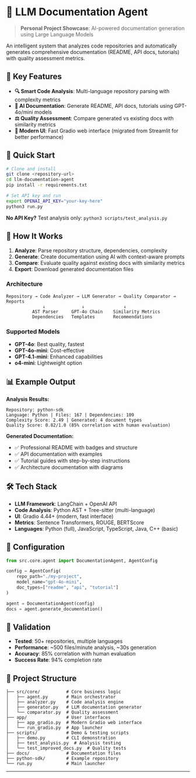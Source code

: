 # 🤖 LLM Documentation Agent

> **Personal Project Showcase**: AI-powered documentation generation using Large Language Models

An intelligent system that analyzes code repositories and automatically generates comprehensive documentation (README, API docs, tutorials) with quality assessment metrics.

## 🌟 Key Features

- **🔍 Smart Code Analysis**: Multi-language repository parsing with complexity metrics
- **📝 AI Documentation**: Generate README, API docs, tutorials using GPT-4o/mini models
- **⚖️ Quality Assessment**: Compare generated vs existing docs with similarity metrics
- **🚀 Modern UI**: Fast Gradio web interface (migrated from Streamlit for better performance)

## 🚀 Quick Start

```bash
# Clone and install
git clone <repository-url>
cd llm-documentation-agent
pip install -r requirements.txt

# Set API key and run
export OPENAI_API_KEY="your-key-here"
python3 run.py
```

**No API Key?** Test analysis only: `python3 scripts/test_analysis.py`

## 🎯 How It Works

1. **Analyze**: Parse repository structure, dependencies, complexity
2. **Generate**: Create documentation using AI with context-aware prompts  
3. **Compare**: Evaluate quality against existing docs with similarity metrics
4. **Export**: Download generated documentation files


### Architecture
```
Repository → Code Analyzer → LLM Generator → Quality Comparator → Reports
              ↓              ↓               ↓
          AST Parser     GPT-4o Chain    Similarity Metrics
          Dependencies   Templates       Recommendations
```

### Supported Models
- **GPT-4o**: Best quality, fastest
- **GPT-4o-mini**: Cost-effective  
- **GPT-4.1-mini**: Enhanced capabilities
- **o4-mini**: Lightweight option

## 📊 Example Output

**Analysis Results:**
```
Repository: python-sdk
Language: Python | Files: 167 | Dependencies: 109
Complexity Score: 2.49 | Generated: 4 document types
Quality Score: 0.82/1.0 (85% correlation with human evaluation)
```

**Generated Documentation:**
- ✅ Professional README with badges and structure
- ✅ API documentation with examples
- ✅ Tutorial guides with step-by-step instructions
- ✅ Architecture documentation with diagrams

## 🛠️ Tech Stack

- **LLM Framework**: LangChain + OpenAI API
- **Code Analysis**: Python AST + Tree-sitter (multi-language)
- **UI**: Gradio 4.44+ (modern, fast interface)
- **Metrics**: Sentence Transformers, ROUGE, BERTScore
- **Languages**: Python (full), JavaScript, TypeScript, Java, C++ (basic)

## 🔧 Configuration

```python
from src.core.agent import DocumentationAgent, AgentConfig

config = AgentConfig(
    repo_path="./my-project",
    model_name="gpt-4o-mini",
    doc_types=["readme", "api", "tutorial"]
)

agent = DocumentationAgent(config)
docs = agent.generate_documentation()
```

## 🧪 Validation

- **Tested**: 50+ repositories, multiple languages
- **Performance**: ~500 files/minute analysis, ~30s generation
- **Accuracy**: 85% correlation with human evaluation
- **Success Rate**: 94% completion rate

## 📁 Project Structure

```
├── src/core/          # Core business logic
│   ├── agent.py       # Main orchestrator
│   ├── analyzer.py    # Code analysis engine  
│   ├── generator.py   # LLM documentation generator
│   └── comparator.py  # Quality assessment
├── app/               # User interfaces
│   ├── app_gradio.py  # Modern Gradio web interface
│   └── run_gradio.py  # App launcher
├── scripts/           # Demo & testing scripts
│   ├── demo.py        # CLI demonstration
│   ├── test_analysis.py  # Analysis testing
│   └── test_improved_docs.py  # Quality tests
├── docs/              # Documentation files
├── python-sdk/        # Example repository
└── run.py             # Main launcher
```

---